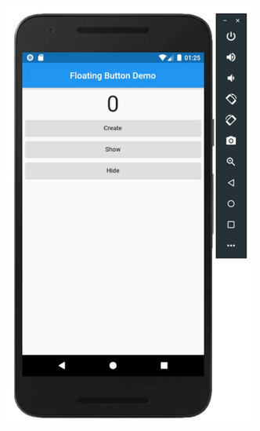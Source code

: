 ![Alt Text](https://github.com/nbthales/floating_button/blob/master/lib/images/floating_button.gif?raw=true)
